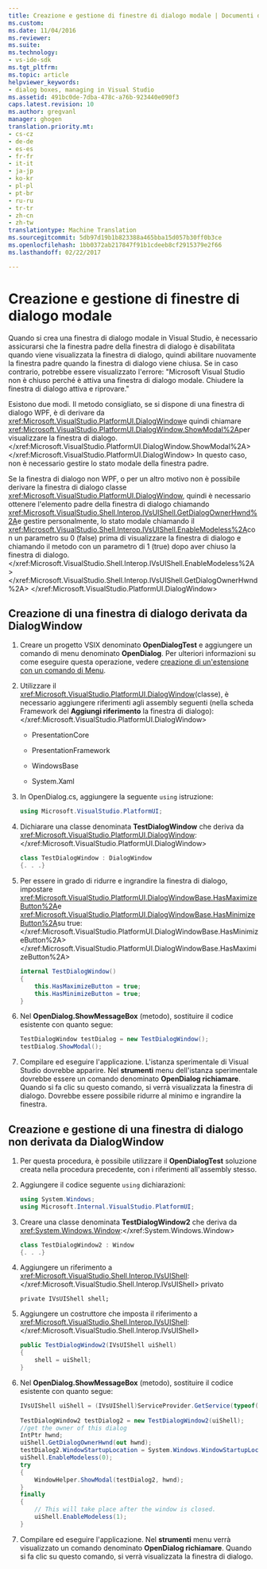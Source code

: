 ```yaml
---
title: Creazione e gestione di finestre di dialogo modale | Documenti di Microsoft
ms.custom: 
ms.date: 11/04/2016
ms.reviewer: 
ms.suite: 
ms.technology:
- vs-ide-sdk
ms.tgt_pltfrm: 
ms.topic: article
helpviewer_keywords:
- dialog boxes, managing in Visual Studio
ms.assetid: 491bc0de-7dba-478c-a76b-923440e090f3
caps.latest.revision: 10
ms.author: gregvanl
manager: ghogen
translation.priority.mt:
- cs-cz
- de-de
- es-es
- fr-fr
- it-it
- ja-jp
- ko-kr
- pl-pl
- pt-br
- ru-ru
- tr-tr
- zh-cn
- zh-tw
translationtype: Machine Translation
ms.sourcegitcommit: 5db97d19b1b823388a465bba15d057b30ff0b3ce
ms.openlocfilehash: 1bb0372ab217847f91b1cdeeb8cf2915379e2f66
ms.lasthandoff: 02/22/2017

---
```

# <a name="creating-and-managing-modal-dialog-boxes"></a>Creazione e gestione di finestre di dialogo modale
Quando si crea una finestra di dialogo modale in Visual Studio, è necessario assicurarsi che la finestra padre della finestra di dialogo è disabilitata quando viene visualizzata la finestra di dialogo, quindi abilitare nuovamente la finestra padre quando la finestra di dialogo viene chiusa. Se in caso contrario, potrebbe essere visualizzato l'errore: "Microsoft Visual Studio non è chiuso perché è attiva una finestra di dialogo modale. Chiudere la finestra di dialogo attiva e riprovare."  
  
 Esistono due modi. Il metodo consigliato, se si dispone di una finestra di dialogo WPF, è di derivare da <xref:Microsoft.VisualStudio.PlatformUI.DialogWindow>e quindi chiamare <xref:Microsoft.VisualStudio.PlatformUI.DialogWindow.ShowModal%2A>per visualizzare la finestra di dialogo.</xref:Microsoft.VisualStudio.PlatformUI.DialogWindow.ShowModal%2A> </xref:Microsoft.VisualStudio.PlatformUI.DialogWindow> In questo caso, non è necessario gestire lo stato modale della finestra padre.  
  
 Se la finestra di dialogo non WPF, o per un altro motivo non è possibile derivare la finestra di dialogo classe <xref:Microsoft.VisualStudio.PlatformUI.DialogWindow>, quindi è necessario ottenere l'elemento padre della finestra di dialogo chiamando <xref:Microsoft.VisualStudio.Shell.Interop.IVsUIShell.GetDialogOwnerHwnd%2A>e gestire personalmente, lo stato modale chiamando il <xref:Microsoft.VisualStudio.Shell.Interop.IVsUIShell.EnableModeless%2A>con un parametro su 0 (false) prima di visualizzare la finestra di dialogo e chiamando il metodo con un parametro di 1 (true) dopo aver chiuso la finestra di dialogo.</xref:Microsoft.VisualStudio.Shell.Interop.IVsUIShell.EnableModeless%2A> </xref:Microsoft.VisualStudio.Shell.Interop.IVsUIShell.GetDialogOwnerHwnd%2A> </xref:Microsoft.VisualStudio.PlatformUI.DialogWindow>  
  
## <a name="creating-a-dialog-box-derived-from-dialogwindow"></a>Creazione di una finestra di dialogo derivata da DialogWindow  
  
1.  Creare un progetto VSIX denominato **OpenDialogTest** e aggiungere un comando di menu denominato **OpenDialog**. Per ulteriori informazioni su come eseguire questa operazione, vedere [creazione di un'estensione con un comando di Menu](../extensibility/creating-an-extension-with-a-menu-command.md).  
  
2.  Utilizzare il <xref:Microsoft.VisualStudio.PlatformUI.DialogWindow>(classe), è necessario aggiungere riferimenti agli assembly seguenti (nella scheda Framework del **Aggiungi riferimento** la finestra di dialogo):</xref:Microsoft.VisualStudio.PlatformUI.DialogWindow>  
  
    -   PresentationCore  
  
    -   PresentationFramework  
  
    -   WindowsBase  
  
    -   System.Xaml  
  
3.  In OpenDialog.cs, aggiungere la seguente `using` istruzione:  
  
    ```c#  
    using Microsoft.VisualStudio.PlatformUI;  
    ```  
  
4.  Dichiarare una classe denominata **TestDialogWindow** che deriva da <xref:Microsoft.VisualStudio.PlatformUI.DialogWindow>:</xref:Microsoft.VisualStudio.PlatformUI.DialogWindow>  
  
    ```c#  
    class TestDialogWindow : DialogWindow  
    {. . .}  
    ```  
  
5.  Per essere in grado di ridurre e ingrandire la finestra di dialogo, impostare <xref:Microsoft.VisualStudio.PlatformUI.DialogWindowBase.HasMaximizeButton%2A>e <xref:Microsoft.VisualStudio.PlatformUI.DialogWindowBase.HasMinimizeButton%2A>su true:</xref:Microsoft.VisualStudio.PlatformUI.DialogWindowBase.HasMinimizeButton%2A> </xref:Microsoft.VisualStudio.PlatformUI.DialogWindowBase.HasMaximizeButton%2A>  
  
    ```c#  
    internal TestDialogWindow()  
    {  
        this.HasMaximizeButton = true;  
        this.HasMinimizeButton = true;  
    }  
    ```  
  
6.  Nel **OpenDialog.ShowMessageBox** (metodo), sostituire il codice esistente con quanto segue:  
  
    ```c#  
    TestDialogWindow testDialog = new TestDialogWindow();  
    testDialog.ShowModal();  
    ```  
  
7.  Compilare ed eseguire l'applicazione. L'istanza sperimentale di Visual Studio dovrebbe apparire. Nel **strumenti** menu dell'istanza sperimentale dovrebbe essere un comando denominato **OpenDialog richiamare**. Quando si fa clic su questo comando, si verrà visualizzata la finestra di dialogo. Dovrebbe essere possibile ridurre al minimo e ingrandire la finestra.  
  
## <a name="creating-and-managing-a-dialog-box-not-derived-from-dialogwindow"></a>Creazione e gestione di una finestra di dialogo non derivata da DialogWindow  
  
1.  Per questa procedura, è possibile utilizzare il **OpenDialogTest** soluzione creata nella procedura precedente, con i riferimenti all'assembly stesso.  
  
2.  Aggiungere il codice seguente `using` dichiarazioni:  
  
    ```c#  
    using System.Windows;  
    using Microsoft.Internal.VisualStudio.PlatformUI;  
    ```  
  
3.  Creare una classe denominata **TestDialogWindow2** che deriva da <xref:System.Windows.Window>:</xref:System.Windows.Window>  
  
    ```c#  
    class TestDialogWindow2 : Window  
    {. . .}  
    ```  
  
4.  Aggiungere un riferimento a <xref:Microsoft.VisualStudio.Shell.Interop.IVsUIShell>:</xref:Microsoft.VisualStudio.Shell.Interop.IVsUIShell> privato  
  
    ```  
    private IVsUIShell shell;  
    ```  
  
5.  Aggiungere un costruttore che imposta il riferimento a <xref:Microsoft.VisualStudio.Shell.Interop.IVsUIShell>:</xref:Microsoft.VisualStudio.Shell.Interop.IVsUIShell>  
  
    ```c#  
    public TestDialogWindow2(IVsUIShell uiShell)  
    {  
        shell = uiShell;  
    }  
    ```  
  
6.  Nel **OpenDialog.ShowMessageBox** (metodo), sostituire il codice esistente con quanto segue:  
  
    ```c#  
    IVsUIShell uiShell = (IVsUIShell)ServiceProvider.GetService(typeof(SVsUIShell));  
  
    TestDialogWindow2 testDialog2 = new TestDialogWindow2(uiShell);  
    //get the owner of this dialog  
    IntPtr hwnd;  
    uiShell.GetDialogOwnerHwnd(out hwnd);  
    testDialog2.WindowStartupLocation = System.Windows.WindowStartupLocation.CenterOwner;  
    uiShell.EnableModeless(0);  
    try  
    {  
        WindowHelper.ShowModal(testDialog2, hwnd);  
    }  
    finally  
    {  
        // This will take place after the window is closed.  
        uiShell.EnableModeless(1);  
    }  
    ```  
  
7.  Compilare ed eseguire l'applicazione. Nel **strumenti** menu verrà visualizzato un comando denominato **OpenDialog richiamare**. Quando si fa clic su questo comando, si verrà visualizzata la finestra di dialogo.
